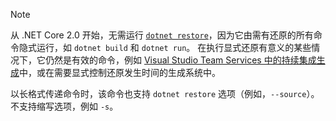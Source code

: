> [!NOTE]
> 从 .NET Core 2.0 开始，无需运行 [`dotnet restore`](~/docs/core/tools/dotnet-restore.md)，因为它由需有还原的所有命令隐式运行，如 `dotnet build` 和 `dotnet run`。 在执行显式还原有意义的某些情况下，它仍然是有效的命令，例如 [Visual Studio Team Services 中的持续集成生成](/vsts/build-release/apps/aspnet/build-aspnet-core)中，或在需要显式控制还原发生时间的生成系统中。
>
> 以长格式传递命令时，该命令也支持 `dotnet restore` 选项（例如，`--source`）。 不支持缩写选项，例如 `-s`。